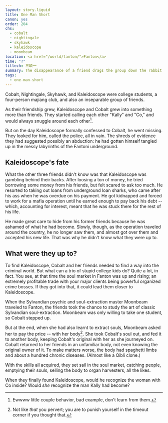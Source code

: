 ```yaml
---
layout: story.liquid
title: One Man Short
canon: yes
order: 204
chs:
  - cobalt
  - nightingale
  - skyhawk
  - kaleidoscope
  - moonbeam
location: <a href="/world/fanton/">Fanton</a>
time: "?"
titlezh: 三缺一
summary: The disappearance of a friend drags the group down the rabbit hole of Fantoni organized crime.
tags:
  - one-man-short
---
```


Cobalt, Nightingale, Skyhawk, and Kaleidoscope were college students, a four-person majiang club, and also an inseparable group of friends.

As their friendship grew, Kaleidoscope and Cobalt grew into something more than friends. They started calling each other "Kally" and "Co," and would always snuggle around each other[^1].

But on the day Kaleidoscope formally confessed to Cobalt, he went missing. They looked for him, called the police, all in vain. The shreds of evidence they had suggested possibly an abduction: he had gotten himself tangled up in the messy labyrinths of the Fantoni underground.

## Kaleidoscope's fate

What the other three friends didn't know was that Kaleidoscope was gambling behind their backs. After loosing a ton of money, he tried borrowing some money from his friends, but felt scared to ask too much. He resorted to taking out loans from underground loan sharks, who came after his ass when he was overdue on his payment. He got kidnapped and forced to work for a mafia operation until he earned enough to pay back his debt -- which, accounting for interest, meant that he was stuck there for the rest of his life.

He made great care to hide from his former friends because he was ashamed of what he had become. Slowly, though, as the operation traveled around the country, he no longer saw them, and almost got over them and accepted his new life. That was why he didn't know what they were up to.

## What were they up to?

To find Kaleidoscope, Cobalt and her friends needed to find a way into the criminal world. But what can a trio of stupid college kids do? Quite a lot, in fact. You see, at that time the soul market in Fanton was up and rising; an extremely profitable trade with your major clients being powerful organized crime bosses. If they got into that, it could lead them closer to Kaleidoscope.

When the Sylvandian psychic and soul-extraction master Moonbeam traveled to Fanton, the friends took the chance to study the art of classic Sylvandian soul-extraction. Moonbeam was only willing to take one student, so Cobalt stepped up.

But at the end, when she had also learnt to extract souls, Moonbeam asked her to pay the price -- with her body[^2]. She took Cobalt's soul out, and fed it to another body, keeping Cobalt's original with her as she journeyed on. Cobalt returned to her friends in an unfamiliar body, not even knowing the original owner of it. To make matters worse, the body had spaghetti limbs and about a hundred chronic diseases. (Almost like a Qibli clone.)

With the skills all acquired, they set sail in the soul market, catching people, emptying their souls, selling the body to organ harvesters, all the likes.

When they finally found Kaleidoscope, would he recognize the woman with Co inside? Would *she* recognize the man Kally had become?

[^1]: Ewwww little couple behavior, bad example, don't learn from them.
[^2]: Not like *that* you pervert; you are to punish yourself in the timeout corner if you thought that.
